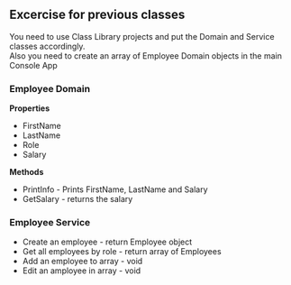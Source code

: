 ## Excercise for previous classes
You need to use Class Library projects and put the Domain and Service classes accordingly.  
Also you need to create an array of Employee Domain objects in the main Console App

### Employee Domain
**Properties**  
* FirstName
* LastName
* Role
* Salary  

**Methods**
* PrintInfo - Prints FirstName, LastName and Salary​
* GetSalary - returns the salary

### Employee Service
* Create an employee - return Employee object
* Get all employees by role - return array of Employees
* Add an employee to array - void
* Edit an amployee in array - void